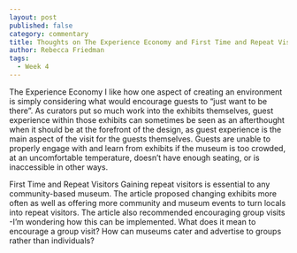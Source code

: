 ```yaml
---
layout: post
published: false
category: commentary
title: Thoughts on The Experience Economy and First Time and Repeat Visitors
author: Rebecca Friedman
tags:
  - Week 4
---
```

The Experience Economy
I like how one aspect of creating an environment is simply considering what would encourage guests to “just want to be there”. As curators put so much work into the exhibits themselves, guest experience within those exhibits can sometimes be seen as an afterthought when it should be at the forefront of the design, as guest experience is the main aspect of the visit for the guests themselves. Guests are unable to properly engage with and learn from exhibits if the museum is too crowded, at an uncomfortable temperature, doesn’t have enough seating, or is inaccessible in other ways. 

First Time and Repeat Visitors
Gaining repeat visitors is essential to any community-based museum. The article proposed changing exhibits more often as well as offering more community and museum events to turn locals into repeat visitors. The article also recommended encouraging group visits -I’m wondering how this can be implemented. What does it mean to encourage a group visit? How can museums cater and advertise to groups rather than individuals?
